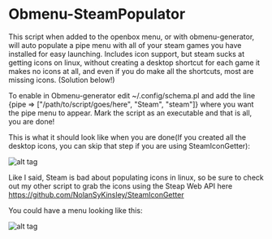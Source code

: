 # Obmenu-SteamPopulator
This script when added to the openbox menu, or with obmenu-generator, will auto populate a pipe menu with all of your steam games you have installed for easy launching. Includes icon support, but steam sucks at getting icons on linux, without creating a desktop shortcut for each game it makes no icons at all, and even if you do make all the shortcuts, most are missing icons. (Solution below!)

To enable in Obmenu-generator edit ~/.config/schema.pl and add the line {pipe => ["/path/to/script/goes/here", "Steam", "steam"]} where you want the pipe menu to appear. Mark the script as an executable and that is all, you are done! 

This is what it should look like when you are done(If you created all the desktop icons, you can skip that step if you are using SteamIconGetter):

![alt tag](http://i.imgur.com/CjSmXEU.png)

Like I said, Steam is bad about populating icons in linux, so be sure to check out my other script to grab the icons using the Steap Web API here https://github.com/NolanSyKinsley/SteamIconGetter

You could have a menu looking like this:

![alt tag](http://i.imgur.com/UzJFl0P.png)
